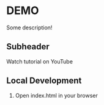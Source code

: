 # DEMO

Some description!

## Subheader

Watch tutorial on YouTube

## Local Development

1. Open index.html in your browser
